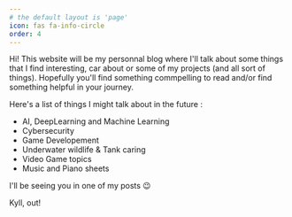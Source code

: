 ```yaml
---
# the default layout is 'page'
icon: fas fa-info-circle
order: 4
---
```



Hi! This website will be my personnal blog where I'll talk about some things that I find interesting, car about or some of my projects (and all sort of things). Hopefully you'll find something commpelling to read and/or find something helpful in your journey.

Here's a list of things I might talk about in the future :
* AI, DeepLearning and Machine Learning
* Cybersecurity
* Game Developement
* Underwater wildlife & Tank caring
* Video Game topics
* Music and Piano sheets

I'll be seeing you in one of my posts 😉

Kyll, out!
